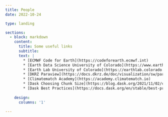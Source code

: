 ```yaml
---
title: People
date: 2022-10-24

type: landing

sections:
  - block: markdown
    content:
      title: Some useful links
      subtitle:
      text: |
        * [ECMWF Code for Earth](https://codeforearth.ecmwf.int)
        * [Earth Data Science University of Colorado](https://www.earthdatascience.org)
        * [Earth Lab University of Colorado](https://earthlab.colorado.edu)
        * [DKRZ Paraview](https://docs.dkrz.de/doc/visualization/sw/paraview/index.html#fe06468cb534a0c98b0dd761838f62b-paraview-1)
        * [Climatematch Academy](https://academy.climatematch.io)
        * [Dask Choosing Chunk Size](https://blog.dask.org/2021/11/02/choosing-dask-chunk-sizes)
        * [Dask Best Practices](https://docs.dask.org/en/stable/best-practices.html)
        
    design:
      columns: '1'

---
```


